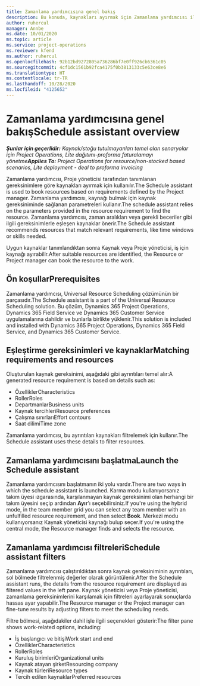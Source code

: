 ```yaml
---
title: Zamanlama yardımcısına genel bakış
description: Bu konuda, kaynakları ayırmak için Zamanlama yardımcısı ile çalışma hakkında bilgiler sağlanmaktadır.
author: ruhercul
manager: Annbe
ms.date: 10/01/2020
ms.topic: article
ms.service: project-operations
ms.reviewer: kfend
ms.author: ruhercul
ms.openlocfilehash: 92b12bd9272805a736286bf7e0ff926cb6361c05
ms.sourcegitcommit: 4cf1dc1561b92fca4175f0b3813133c5e63ce8e6
ms.translationtype: HT
ms.contentlocale: tr-TR
ms.lasthandoff: 10/28/2020
ms.locfileid: "4125652"
---
```

# <a name="schedule-assistant-overview"></a><span data-ttu-id="3ed8e-103">Zamanlama yardımcısına genel bakış</span><span class="sxs-lookup"><span data-stu-id="3ed8e-103">Schedule assistant overview</span></span>

<span data-ttu-id="3ed8e-104">_**Şunlar için geçerlidir:** Kaynak/stoğu tutulmayanları temel alan senaryolar için Project Operations, Lite dağıtımı-proforma faturalamayı yönetme_</span><span class="sxs-lookup"><span data-stu-id="3ed8e-104">_**Applies To:** Project Operations for resource/non-stocked based scenarios, Lite deployment - deal to proforma invoicing_</span></span>

<span data-ttu-id="3ed8e-105">Zamanlama yardımcısı, Proje yöneticisi tarafından tanımlanan gereksinimlere göre kaynakları ayırmak için kullanılır.</span><span class="sxs-lookup"><span data-stu-id="3ed8e-105">The Schedule assistant is used to book resources based on requirements defined by the Project manager.</span></span> <span data-ttu-id="3ed8e-106">Zamanlama yardımcısı, kaynağı bulmak için kaynak gereksiniminde sağlanan parametreleri kullanır.</span><span class="sxs-lookup"><span data-stu-id="3ed8e-106">The schedule assistant relies on the parameters provided in the resource requirement to find the resource.</span></span> <span data-ttu-id="3ed8e-107">Zamanlama yardımcısı, zaman aralıkları veya gerekli beceriler gibi ilgili gereksinimlerle eşleşen kaynaklar önerir.</span><span class="sxs-lookup"><span data-stu-id="3ed8e-107">The Schedule assistant recommends resources that match relevant requirements, like time windows or skills needed.</span></span>

<span data-ttu-id="3ed8e-108">Uygun kaynaklar tanımlandıktan sonra Kaynak veya Proje yöneticisi, iş için kaynağı ayırabilir.</span><span class="sxs-lookup"><span data-stu-id="3ed8e-108">After suitable resources are identified, the Resource or Project manager can book the resource to the work.</span></span>

## <a name="prerequisites"></a><span data-ttu-id="3ed8e-109">Ön koşullar</span><span class="sxs-lookup"><span data-stu-id="3ed8e-109">Prerequisites</span></span>

<span data-ttu-id="3ed8e-110">Zamanlama yardımcısı, Universal Resource Scheduling çözümünün bir parçasıdır.</span><span class="sxs-lookup"><span data-stu-id="3ed8e-110">The Schedule assistant is a part of the Universal Resource Scheduling solution.</span></span> <span data-ttu-id="3ed8e-111">Bu çözüm, Dynamics 365 Project Operations, Dynamics 365 Field Service ve Dynamics 365 Customer Service uygulamalarına dahildir ve bunlarla birlikte yüklenir.</span><span class="sxs-lookup"><span data-stu-id="3ed8e-111">This solution is included and installed with Dynamics 365 Project Operations, Dynamics 365 Field Service, and Dynamics 365 Customer Service.</span></span>

## <a name="matching-requirements-and-resources"></a><span data-ttu-id="3ed8e-112">Eşleştirme gereksinimleri ve kaynaklar</span><span class="sxs-lookup"><span data-stu-id="3ed8e-112">Matching requirements and resources</span></span>

<span data-ttu-id="3ed8e-113">Oluşturulan kaynak gereksinimi, aşağıdaki gibi ayrıntıları temel alır:</span><span class="sxs-lookup"><span data-stu-id="3ed8e-113">A generated resource requirement is based on details such as:</span></span>

-   <span data-ttu-id="3ed8e-114">Özellikler</span><span class="sxs-lookup"><span data-stu-id="3ed8e-114">Characteristics</span></span>
-   <span data-ttu-id="3ed8e-115">Roller</span><span class="sxs-lookup"><span data-stu-id="3ed8e-115">Roles</span></span>
-   <span data-ttu-id="3ed8e-116">Departmanlar</span><span class="sxs-lookup"><span data-stu-id="3ed8e-116">Business units</span></span>
-   <span data-ttu-id="3ed8e-117">Kaynak tercihleri</span><span class="sxs-lookup"><span data-stu-id="3ed8e-117">Resource preferences</span></span>
-   <span data-ttu-id="3ed8e-118">Çalışma sınırları</span><span class="sxs-lookup"><span data-stu-id="3ed8e-118">Effort contours</span></span>
-   <span data-ttu-id="3ed8e-119">Saat dilimi</span><span class="sxs-lookup"><span data-stu-id="3ed8e-119">Time zone</span></span>

<span data-ttu-id="3ed8e-120">Zamanlama yardımcısı, bu ayrıntıları kaynakları filtrelemek için kullanır.</span><span class="sxs-lookup"><span data-stu-id="3ed8e-120">The Schedule assistant uses these details to filter resources.</span></span>

## <a name="launch-the-schedule-assistant"></a><span data-ttu-id="3ed8e-121">Zamanlama yardımcısını başlatma</span><span class="sxs-lookup"><span data-stu-id="3ed8e-121">Launch the Schedule assistant</span></span>

<span data-ttu-id="3ed8e-122">Zamanlama yardımcısını başlatmanın iki yolu vardır.</span><span class="sxs-lookup"><span data-stu-id="3ed8e-122">There are two ways in which the schedule assistant is launched.</span></span> <span data-ttu-id="3ed8e-123">Karma modu kullanıyorsanız takım üyesi ızgarasında, karşılanmayan kaynak gereksinimi olan herhangi bir takım üyesini seçip ardından **Ayır**'ı seçebilirsiniz.</span><span class="sxs-lookup"><span data-stu-id="3ed8e-123">If you're using the hybrid mode, in the team member grid you can select any team member with an unfulfilled resource requirement, and then select **Book**.</span></span> <span data-ttu-id="3ed8e-124">Merkezi modu kullanıyorsanız Kaynak yöneticisi kaynağı bulup seçer.</span><span class="sxs-lookup"><span data-stu-id="3ed8e-124">If you're using the central mode, the Resource manager finds and selects the resource.</span></span>

## <a name="schedule-assistant-filters"></a><span data-ttu-id="3ed8e-125">Zamanlama yardımcısı filtreleri</span><span class="sxs-lookup"><span data-stu-id="3ed8e-125">Schedule assistant filters</span></span>

<span data-ttu-id="3ed8e-126">Zamanlama yardımcısı çalıştırıldıktan sonra kaynak gereksiniminin ayrıntıları, sol bölmede filtrelenmiş değerler olarak görüntülenir.</span><span class="sxs-lookup"><span data-stu-id="3ed8e-126">After the Schedule assistant runs, the details from the resource requirement are displayed as filtered values in the left pane.</span></span> <span data-ttu-id="3ed8e-127">Kaynak yöneticisi veya Proje yöneticisi, zamanlama gereksinimlerini karşılamak için filtreleri ayarlayarak sonuçlarda hassas ayar yapabilir.</span><span class="sxs-lookup"><span data-stu-id="3ed8e-127">The Resource manager or the Project manager can fine-tune results by adjusting filters to meet the scheduling needs.</span></span>

<span data-ttu-id="3ed8e-128">Filtre bölmesi, aşağıdakiler dahil işle ilgili seçenekleri gösterir:</span><span class="sxs-lookup"><span data-stu-id="3ed8e-128">The filter pane shows work-related options, including:</span></span>

-   <span data-ttu-id="3ed8e-129">İş başlangıcı ve bitişi</span><span class="sxs-lookup"><span data-stu-id="3ed8e-129">Work start and end</span></span>
-   <span data-ttu-id="3ed8e-130">Özellikler</span><span class="sxs-lookup"><span data-stu-id="3ed8e-130">Characteristics</span></span>
-   <span data-ttu-id="3ed8e-131">Roller</span><span class="sxs-lookup"><span data-stu-id="3ed8e-131">Roles</span></span>
-   <span data-ttu-id="3ed8e-132">Kuruluş birimleri</span><span class="sxs-lookup"><span data-stu-id="3ed8e-132">Organizational units</span></span>
-   <span data-ttu-id="3ed8e-133">Kaynak atayan şirket</span><span class="sxs-lookup"><span data-stu-id="3ed8e-133">Resourcing company</span></span>
-   <span data-ttu-id="3ed8e-134">Kaynak türleri</span><span class="sxs-lookup"><span data-stu-id="3ed8e-134">Resource types</span></span>
-   <span data-ttu-id="3ed8e-135">Tercih edilen kaynaklar</span><span class="sxs-lookup"><span data-stu-id="3ed8e-135">Preferred resources</span></span>

